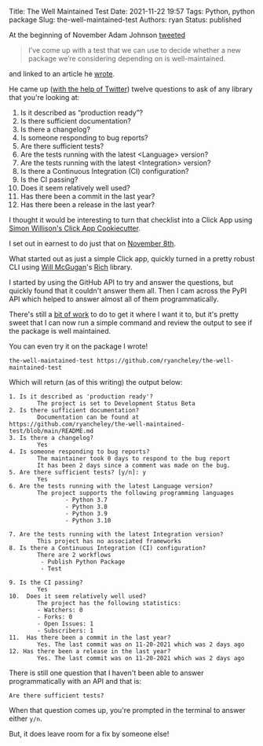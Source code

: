 Title: The Well Maintained Test
Date: 2021-11-22 19:57
Tags: Python, python package
Slug: the-well-maintained-test
Authors: ryan
Status: published

At the beginning of November Adam Johnson [tweeted](https://twitter.com/AdamChainz/status/1456347321415917569)

>  I’ve come up with a test that we can use to decide whether a new package we’re considering depending on is well-maintained.

and linked to an article he [wrote](https://adamj.eu/tech/2021/11/04/the-well-maintained-test/).

He came up ([with the help of Twitter](https://twitter.com/AdamChainz/status/1454041660879421442)) twelve questions to ask of any library that you're looking at:

1. Is it described as “production ready”?
2. Is there sufficient documentation?
3. Is there a changelog?
4. Is someone responding to bug reports?
5. Are there sufficient tests?
6. Are the tests running with the latest <Language\> version?
7. Are the tests running with the latest <Integration\> version?
8. Is there a Continuous Integration (CI) configuration?
9. Is the CI passing?
10. Does it seem relatively well used?
11. Has there been a commit in the last year?
12. Has there been a release in the last year?

I thought it would be interesting to turn that checklist into a Click App using [Simon Willison's Click App Cookiecutter](https://github.com/simonw/click-app).

I set out in earnest to do just that on [November 8th](https://github.com/ryancheley/the-well-maintained-test/commit/94e8028e4d3a817ab0b26168b4285231de6f141c).

What started out as just a simple Click app, quickly turned in a pretty robust CLI using [Will McGugan](https://twitter.com/willmcgugan)'s [Rich](https://github.com/willmcgugan/rich) library.

I started by using the GitHub API to try and answer the questions, but quickly found that it couldn't answer them all. Then I cam across the PyPI API which helped to answer almost all of them programmatically.

There's still a [bit of work](https://github.com/ryancheley/the-well-maintained-test/issues) to do to get it where I want it to, but it's pretty sweet that I can now run a simple command and review the output to see if the package is well maintained.

You can even try it on the package I wrote!

    the-well-maintained-test https://github.com/ryancheley/the-well-maintained-test

Which will return (as of this writing) the output below:

    1. Is it described as 'production ready'?
            The project is set to Development Status Beta
    2. Is there sufficient documentation?
            Documentation can be found at
    https://github.com/ryancheley/the-well-maintained-test/blob/main/README.md
    3. Is there a changelog?
            Yes
    4. Is someone responding to bug reports?
            The maintainer took 0 days to respond to the bug report
            It has been 2 days since a comment was made on the bug.
    5. Are there sufficient tests? [y/n]: y
            Yes
    6. Are the tests running with the latest Language version?
            The project supports the following programming languages
                    - Python 3.7
                    - Python 3.8
                    - Python 3.9
                    - Python 3.10

    7. Are the tests running with the latest Integration version?
            This project has no associated frameworks
    8. Is there a Continuous Integration (CI) configuration?
            There are 2 workflows
             - Publish Python Package
             - Test

    9. Is the CI passing?
            Yes
    10.  Does it seem relatively well used?
            The project has the following statistics:
            - Watchers: 0
            - Forks: 0
            - Open Issues: 1
            - Subscribers: 1
    11.  Has there been a commit in the last year?
            Yes. The last commit was on 11-20-2021 which was 2 days ago
    12. Has there been a release in the last year?
            Yes. The last commit was on 11-20-2021 which was 2 days ago

There is still one question that I haven't been able to answer programmatically  with an API and that is:

    Are there sufficient tests?

When that question comes up, you're prompted in the terminal to answer either `y/n`.

But, it does leave room for a fix by someone else!
